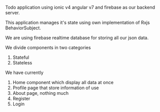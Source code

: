Todo application using ionic v4 angular v7 and firebase as our backend server.

This application manages it's state using own implementation of Rxjs BehaviorSubject.

We are using firebase realtime database for storing all our json data.

We divide components in two categories
1) Stateful
2) Stateless

We have currently 
1) Home component which display all data at once
2) Profile page that store information of use
3) About page, nothing much
4) Register
5) Login 





